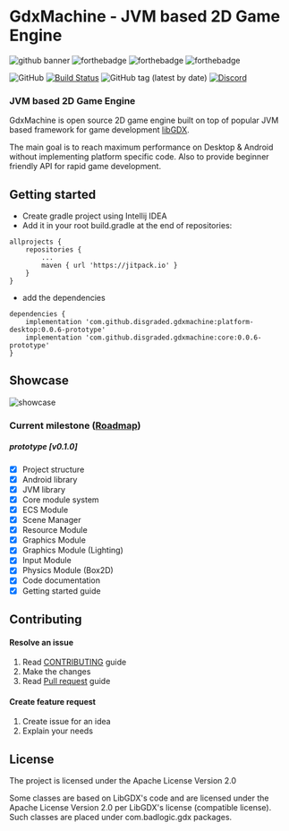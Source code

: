# GdxMachine - JVM based 2D Game Engine

![github banner](https://user-images.githubusercontent.com/10467454/65364666-a6a79280-dc13-11e9-826e-c74f9950097d.png)
![forthebadge](https://forthebadge.com/images/badges/built-with-love.svg)
![forthebadge](https://forthebadge.com/images/badges/no-ragrets.svg)
![forthebadge](https://forthebadge.com/images/badges/gluten-free.svg)

![GitHub](https://img.shields.io/github/license/disgraded/gdxmachine?style=for-the-badge)
[![Build Status](https://img.shields.io/travis/com/disgraded/gdxmachine/master?logo=travis&style=for-the-badge)](https://travis-ci.com/disgraded/gdxmachine?branch=master)
![GitHub tag (latest by date)](https://img.shields.io/github/v/tag/disgraded/gdxmachine?label=VERSION&color=important&style=for-the-badge)
[![Discord](https://img.shields.io/discord/514192677831442453?logo=discord&style=for-the-badge)](https://discord.gg/kTKzkB5)

### JVM based 2D Game Engine
GdxMachine is open source 2D game engine built on top of popular JVM based framework for game development
[libGDX](https://libgdx.badlogicgames.com/).

The main goal is to reach maximum performance on Desktop & Android without implementing platform specific code.
Also to provide beginner friendly API for rapid game development.

## Getting started
- Create gradle project using Intellij IDEA
- Add it in your root build.gradle at the end of repositories:
```
allprojects {
    repositories {
        ...
        maven { url 'https://jitpack.io' }
    }
}
```
- add the dependencies
```
dependencies {
    implementation 'com.github.disgraded.gdxmachine:platform-desktop:0.0.6-prototype'
    implementation 'com.github.disgraded.gdxmachine:core:0.0.6-prototype'
}
```


## Showcase
![showcase](https://user-images.githubusercontent.com/10467454/65643507-2fe30e80-dff2-11e9-9c2a-86b02c5b6311.png)

### Current milestone ([Roadmap](ROADMAP.md))
##### prototype [v0.1.0]
- [x] Project structure
- [x] Android library
- [x] JVM library
- [x] Core module system
- [x] ECS Module
- [x] Scene Manager
- [x] Resource Module
- [x] Graphics Module
- [x] Graphics Module (Lighting)
- [x] Input Module
- [x] Physics Module (Box2D)
- [x] Code documentation
- [x] Getting started guide

## Contributing

#### Resolve an issue
1. Read [CONTRIBUTING](CONTRIBUTING.md) guide
2. Make the changes
3. Read [Pull request](PULL_REQUEST_TEMPLATE.md) guide 

#### Create feature request
1. Create issue for an idea
2. Explain your needs

## License
The project is licensed under the Apache License Version 2.0

Some classes are based on LibGDX's code and are licensed under the Apache License Version 2.0 per LibGDX's license (compatible license). Such classes are placed under com.badlogic.gdx packages.
